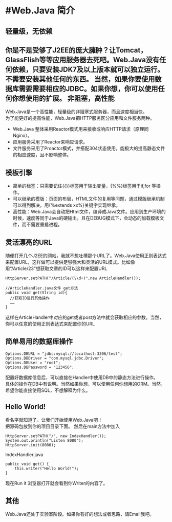 #Web.Java 简介
=========
轻量级，无依赖
----
你是不是受够了J2EE的庞大臃肿？让Tomcat，GlassFlish等等应用服务器去死吧。Web.Java没有任何依赖，只要安装JDK7及以上版本就可以独立运行。不需要安装其他任何的东西。
当然，如果你要使用数据库需要需要相应的JDBC。如果你想，你可以使用任何你想使用的扩展。
非阻塞，高性能
----
Web.Java是一个高性能，轻量级的非阻塞式服务器，而且速度相当快。  
为了能更好的提高性能，Web.Java把HTTP服务区分应用和文件服务两种。
  - Web.Java 整体采用Reactor模式用来接收或响应HTTP请求（原理同Nginx）。
  - 应用服务采用了Reactor来响应请求。
  - 文件服务采用了Proactor模式，并搭配304状态使用，能极大的提高静态文件的相应速度，且不影响整体。

模板引擎
----
 - 简单的标签：只需要记住{{}}标签用于输出变量，{%%}标签用于if,for 等操作。
 - 可以继承的模版：页面的布局，HTML文件的复用等问题，通过模版继承机制可以得到解决。用{%extends xx%}关键字实现继承。  
 - 高性能：Web.Java会自动把Html文件，编译成Java文件。应用到生产环境的时候，速度等同于Java的硬输出。且在DEBUG模式下，会动态的加载模板文件，而不需要重启进程。



灵活漂亮的URL
----
随便打开几个J2EE的网站，我就不想吐槽那个URL了。Web.Java使用正则表达式来配置URL，这样做可以提供足够强大和灵活的URL模式。比如像用“/Article/23”想获取文章的ID可以这样来配置URL  
```
HttpServer.setPATH("/Article/(\\d+)",new ArticleHandler());  

//ArticleHandler.java文件 get方法 
public void get(String id){  
  //获取ID进行其他操作
  ……  
}  
```  
这样在ArticleHandler中对应的get或者post方法中就会获取相应的参数。当然，你可以任意的使用正则表达式来配置你的URL  

简单易用的数据库操作
----
```
Options.DBURL = "jdbc:mysql://localhost:3306/test";
Options.DBDriver = "com.mysql.jdbc.Driver";
Options.DBUser = "root";
Options.DBPassword = "123456";
```
配置好数据库信息后，可以直接在Handler中使用DB中的静态方法进行操作。  
具体的操作在DB中有说明。当然如果你想，可以使用任何你想用的ORM。当然，希望你能直接使用SQL，不想解释为什么。

Hello World!
----
看名字就知道了。让我们开始使用Web.Java吧！  
把源码包放到你的项目目录下面。
然后在main方法中加入
```
HttpServer.setPATH("/", new IndexHandler());
System.out.println("Listen 8080");
HttpServer.init(8080);
```
IndexHandler.java
```
public void get() {
    this.writer("Hello World!");
}
```
现在Run it 浏览器打开就会看到你Writer的内容了。  
  
其他
----
Web.Java还处于实验室阶段。如果你有好的想法或者思路，请Email我吧。

